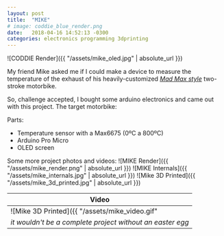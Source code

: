 ```yaml
---
layout: post
title:  "MIKE"
# image: coddie_blue_render.png
date:   2018-04-16 14:52:13 -0300
categories: electronics programming 3dprinting
---
```

![CODDIE Render]({{ "/assets/mike_oled.jpg" | absolute_url }})

My friend Mike asked me if I could make a device to measure the temperature of the exhaust of his heavily-customized [_Mad Max style_](/assets/mike_madmax.jpg) two-stroke motorbike.
<!--more-->
So, challenge accepted, I bought some arduino electronics and came out with this project. 
The target motorbike:

Parts:
* Temperature sensor with a Max6675 (0ºC a 800ºC)
* Arduino Pro Micro
* OLED screen

Some more project photos and videos:
![MIKE Render]({{ "/assets/mike_render.png" | absolute_url }})
![MIKE Internals]({{ "/assets/mike_internals.jpg" | absolute_url }})
![Mike 3D Printed]({{ "/assets/mike_3d_printed.jpg" | absolute_url }})

| Video |
|-------|
| ![Mike 3D Printed]({{ "/assets/mike_video.gif" | absolute_url }}) |
|_it wouldn't be a complete project without an easter egg_|